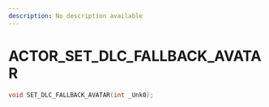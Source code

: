 ```yaml
---
description: No description available 
---
```


# ACTOR\_SET_DLC_FALLBACK_AVATAR

```cpp
void SET_DLC_FALLBACK_AVATAR(int _Unk0);
```